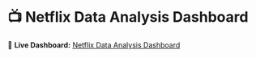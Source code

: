 <!--# Netflix-Data-Analysis-using-R-->
# 📺 Netflix Data Analysis Dashboard  

🔗 **Live Dashboard:** [Netflix Data Analysis Dashboard](https://saiteja123.shinyapps.io/Netflix_Data_Analysis_Dashboard/)
